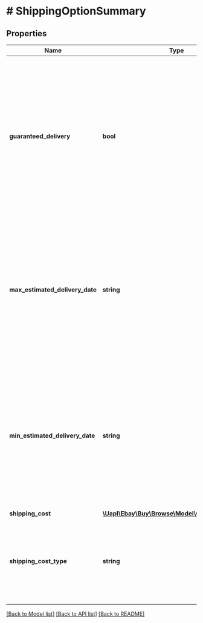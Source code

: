 # # ShippingOptionSummary

## Properties

Name | Type | Description | Notes
------------ | ------------- | ------------- | -------------
**guaranteed_delivery** | **bool** | Indicates if the seller has committed to shipping the item with eBay Guaranteed Delivery. With eBay Guaranteed Delivery, the seller is committed to getting the line item to the buyer within 4 business days or less. See the Buying items with eBay Guaranteed Delivery help topic for more details about eBay Guaranteed Delivery. | [optional]
**max_estimated_delivery_date** | **string** | The end date of the delivery window (latest projected delivery date). This value is returned in UTC format (yyyy-MM-ddThh:mm:ss.sssZ), which you can convert into the local time of the buyer. Note: For the best accuracy, always include the contextualLocation values in the X-EBAY-C-ENDUSERCTX request header. | [optional]
**min_estimated_delivery_date** | **string** | The start date of the delivery window (earliest projected delivery date). This value is returned in UTC format (yyyy-MM-ddThh:mm:ss.sssZ), which you can convert into the local time of the buyer. Note: For the best accuracy, always include the contextualLocation values in the X-EBAY-C-ENDUSERCTX request header. | [optional]
**shipping_cost** | [**\Uapl\Ebay\Buy\Browse\Model\ConvertedAmount**](ConvertedAmount.md) |  | [optional]
**shipping_cost_type** | **string** | Indicates the type of shipping used to ship the item. Possible values are FIXED (flat-rate shipping) and CALCULATED (shipping cost calculated based on item and buyer location). | [optional]

[[Back to Model list]](../../README.md#models) [[Back to API list]](../../README.md#endpoints) [[Back to README]](../../README.md)
